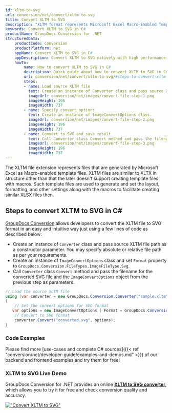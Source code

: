 ```yaml
---
id: xltm-to-svg
url: conversion/net/convert/xltm-to-svg
title: Convert XLTM to SVG
description: "XLTM format represents Microsoft Excel Macro-Enabled Template with .xltm extension. Learn how to convert XLTM to SVG file programmatically in C# language using GroupDocs.Conversion for .NET library."
keywords: Convert XLTM to SVG in C#
productName: GroupDocs.Conversion for .NET
structuredData:
    productCode: conversion
    productPlatform: net
    appName: Convert XLTM to SVG in C#
    appDescription: Convert XLTM to SVG natively with high performance using C# language and server side GroupDocs.Conversion for .NET APIs, without the use of any software like Microsoft or Open Office.
    howTo:
        name: How to convert XLTM to SVG in C# 
        description: Quick guide about how to convert XLTM to SVG in C# with high performance and accuracy.
        url: conversion/net/convert/xltm-to-svg/#steps-to-convert-xltm-to-svg-in-c
        steps:
        - name: Load source XLTM file 
          text: Create an instance of Converter class and pass source XLTM file path as a constructor parameter. You may specify absolute or relative file path as per your requirements. 
          imageUrl: conversion/net/images/convert-file-step-1.png
          imageHeight: 196
          imageWidth: 737
        - name: Specify convert options 
          text: Create an instance of ImageConvertOptions class.
          imageUrl: conversion/net/images/convert-file-step-2.png
          imageHeight: 196
          imageWidth: 737
        - name: Convert to SVG and save result 
          text: Call Converter class Convert method and pass the filename for the converted HTML file and the ImageConvertOptions object from the previous step as parameters.
          imageUrl: conversion/net/images/convert-file-step-3.png
          imageHeight: 196
          imageWidth: 737
---
```


The XLTM file extension represents files that are generated by Microsoft Excel as Macro-enabled template files. XLTM files are similar to XLTX in structure other than that the later doesn't support creating template files with macros. Such template files are used to generate and set the layout, formatting, and other settings along with the macros to facilitate creating similar XLSX files then.

## Steps to convert XLTM to SVG in C#

[GroupDocs.Conversion](https://products.groupdocs.com/conversion/net) allows developers to convert the XLTM file to SVG format in an easy and intuitive way just using a few lines of code as described below:

* Create an instance of `Converter` class and pass source XLTM file path as a constructor parameter. You may specify absolute or relative file path as per your requirements. 
* Create an instance of `ImageConvertOptions` class and set `Format` property to `GroupDocs.Conversion.FileTypes.ImageFileType.Svg`.
* Call `Converter` class `Convert` method and pass the filename for the converted SVG file and the `ImageConvertOptions` object from the previous step as parameters.

```csharp
// Load the source XLTM file
using (var converter = new GroupDocs.Conversion.Converter("sample.xltm"))
{
    // Set the convert options for SVG format
   var options = new ImageConvertOptions { Format = GroupDocs.Conversion.FileTypes.ImageFileType.Svg };
    // Convert to SVG format
    converter.Convert("converted.svg", options);
}
```

### Code Examples

Please find more [use-cases and complete C# sources]({{< ref "conversion/net/developer-guide/examples-and-demos.md" >}}) of our backend and frontend examples and try them for free!

### XLTM to SVG Live Demo

GroupDocs.Conversion for .NET provides an online [**XLTM to SVG converter**](https://products.groupdocs.app/conversion/xltm-to-svg), which allows you to try it for free and check conversion quality and accuracy.

[!["Convert XLTM to SVG"](conversion/net/images/convert-to-svg/convert-xltm-to-svg.png)](https://products.groupdocs.app/conversion/xltm-to-svg)